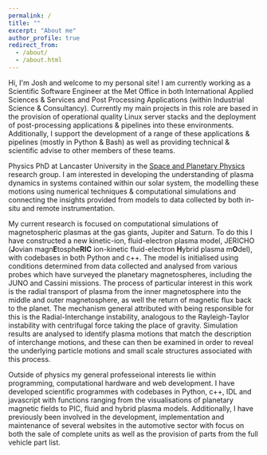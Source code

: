 ```yaml
---
permalink: /
title: ""
excerpt: "About me"
author_profile: true
redirect_from:
  - /about/
  - /about.html
---
```


Hi, I'm Josh and welcome to my personal site! I am currently working as a Scientific Software Engineer at the Met Office in both International Applied Sciences & Services and Post Processing Applications (within Industrial Science & Consultancy). Currently my main projects in this role are based in the provision of operational quality Linux server stacks and the deployment of post-processing applications & pipelines into these environments. Additionally, I support the development of a range of these applications & pipelines (mostly in Python & Bash) as well as providing technical & scientific advise to other members of these teams.  

Physics PhD at Lancaster University in the [Space and Planetary Physics](https://www.lancaster.ac.uk/physics/research/astrophysics/space-and-planetary-physics/) research group. I am interested in developing the understanding of plasma dynamics in systems contained within our solar system, the modelling these motions using numerical techniques & computational simulations and connecting the insights provided from models to data collected by both in-situ and remote instrumentation.     

My current research is focused on computational simulations of magnetospheric plasmas at the gas giants, Jupiter and Saturn. To do this I have constructed a new kinetic-ion, fluid-electron plasma model, JERICHO (**J**ovian magn**E**tosphe**RIC** ion-kinetic fluid-electron **H**ybrid plasma m**O**del), with codebases in both Python and c++. The model is initialised using conditions determined from data collected and analysed from various probes which have surveyed the planetary magnetospheres, including the JUNO and Cassini missions. The process of particular interest in this work is the radial transport of plasma from the inner magnetosphere into the middle and outer magnetosphere, as well the return of magnetic flux back to the planet. The mechanism general attributed with being responsible for this is the Radial-Interchange instability, analogous to the Rayleigh-Taylor instability with centrifugal force taking the place of gravity. Simulation results are analysed to identify plasma motions that match the description of interchange motions, and these can then be examined in order to reveal the underlying particle motions and small scale structures associated with this process.

Outside of physics my general professeional interests lie within programming, computational hardware and web development. I have developed scientific programmes with codebases in Python, c++, IDL and javascript with functions ranging from the visualisations of planetary magnetic fields to PIC, fluid and hybrid plasma models. Additionally, I have previously been involved in the development, implementation and maintenance of several websites in the automotive sector with focus on both the sale of complete units as well as the provision of parts from the full vehicle part list.
